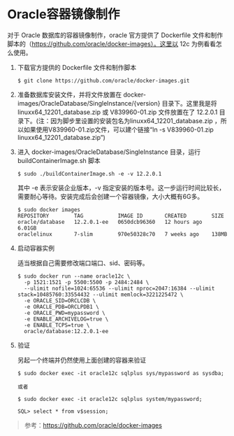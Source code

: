 # Oracle容器镜像制作

对于 Oracle 数据库的容器镜像制作，oracle 官方提供了 Dockerfile 文件和制作脚本的（https://github.com/oracle/docker-images）。这里以 12c 为例看看怎么使用。

1. 下载官方提供的 Dockerfile 文件和制作脚本

    ``` shell
    $ git clone https://github.com/oracle/docker-images.git
    ```

2. 准备数据库安装文件，并将文件放置在 docker-images/OracleDatabase/SingleInstance/{version} 目录下。这里我是将 linuxx64_12201_database.zip 或 V839960-01.zip 文件放置在了 12.2.0.1 目录下。(注：因为脚步里设置的安装包名为linuxx64_12201_database.zip ，所以如果使用V839960-01.zip文件，可以建个链接“ln -s V839960-01.zip linuxx64_12201_database.zip”)

3. 进入 docker-images/OracleDatabase/SingleInstance 目录，运行 buildContainerImage.sh 脚本

    ``` shell
    $ sudo ./buildContainerImage.sh -e -v 12.2.0.1
    ```

   其中 -e 表示安装企业版本，-v 指定安装的版本号。这一步运行时间比较长，需要耐心等待。安装完成后会创建一个容器镜像，大小大概有6G多。

    ``` shell
    $ sudo docker images
    REPOSITORY        TAG           IMAGE ID       CREATED        SIZE
    oracle/database   12.2.0.1-ee   0650dcb96360   12 hours ago   6.01GB
    oraclelinux       7-slim        970e50328c70   7 weeks ago    138MB
    ```

4. 启动容器实例

    适当根据自己需要修改端口端口、sid、密码等。
    
    ``` shell
    $ sudo docker run --name oracle12c \
      -p 1521:1521 -p 5500:5500 -p 2484:2484 \
      --ulimit nofile=1024:65536 --ulimit nproc=2047:16384 --ulimit stack=10485760:33554432 --ulimit memlock=3221225472 \
      -e ORACLE_SID=ORCLCDB \
      -e ORACLE_PDB=ORCLPDB1 \
      -e ORACLE_PWD=mypassword \
      -e ENABLE_ARCHIVELOG=true \
      -e ENABLE_TCPS=true \
      oracle/database:12.2.0.1-ee
    ```

5. 验证

    另起一个终端并仍然使用上面创建的容器来验证

    ``` shell
    $ sudo docker exec -it oracle12c sqlplus sys/mypassword as sysdba;

    或者

    $ sudo docker exec -it oracle12c sqlplus system/mypassword;

    SQL> select * from v$session;
    ```

> 参考：https://github.com/oracle/docker-images
